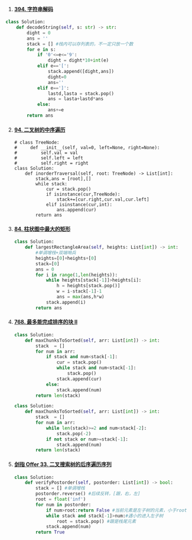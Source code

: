 1. #### [394. 字符串解码](https://leetcode-cn.com/problems/decode-string/)

```python
class Solution:
    def decodeString(self, s: str) -> str:
        dight = 0
        ans = ''
        stack = [] #栈内可以存列表的，不一定只放一个数
        for e in s:
            if '0'<=e<='9':
                dight = dight*10+int(e)
            elif e=='[':                
                stack.append([dight,ans])
                dight=0                
                ans=''
            elif e==']':
                lastd,lasta = stack.pop()
                ans = lasta+lastd*ans                
            else:
                ans+=e 
        return ans
```

2. #### [94. 二叉树的中序遍历](https://leetcode-cn.com/problems/binary-tree-inorder-traversal/)

   ```pytho
   # class TreeNode:
   #     def __init__(self, val=0, left=None, right=None):
   #         self.val = val
   #         self.left = left
   #         self.right = right
   class Solution:
       def inorderTraversal(self, root: TreeNode) -> List[int]:
           stack,ans = [root],[]
           while stack:
               cur = stack.pop()
               if isinstance(cur,TreeNode):
                   stack+=[cur.right,cur.val,cur.left]
               elif isinstance(cur,int):
                   ans.append(cur)
           return ans
   
   ```

3. #### [84. 柱状图中最大的矩形](https://leetcode-cn.com/problems/largest-rectangle-in-histogram/)

   ```python
   class Solution:
       def largestRectangleArea(self, heights: List[int]) -> int:
           #单调增栈+双端哨兵
           heights=[0]+heights+[0]
           stack=[0]
           ans = 0
           for i in range(1,len(heights)):
               while heights[stack[-1]]>heights[i]:
                   h = heights[stack.pop()]
                   w = i-stack[-1]-1
                   ans = max(ans,h*w)
               stack.append(i)
           return ans
   ```

4. #### [768. 最多能完成排序的块 II](https://leetcode-cn.com/problems/max-chunks-to-make-sorted-ii/)

   ```python
   class Solution:
       def maxChunksToSorted(self, arr: List[int]) -> int:
           stack  = []
           for num in arr:
               if stack and num<stack[-1]:
                   cur = stack.pop()
                   while stack and num<stack[-1]:
                       stack.pop()
                   stack.append(cur)
               else:
                   stack.append(num)
           return len(stack)
   ```

   ```python
   class Solution:
       def maxChunksToSorted(self, arr: List[int]) -> int:
           stack  = []        
           for num in arr:
               while len(stack)>=2 and num<stack[-2]:
                   stack.pop(-2)
               if not stack or num>=stack[-1]:
                   stack.append(num)
           return len(stack)
   ```

5. #### [剑指 Offer 33. 二叉搜索树的后序遍历序列](https://leetcode-cn.com/problems/er-cha-sou-suo-shu-de-hou-xu-bian-li-xu-lie-lcof/)

   ```python
   class Solution:
       def verifyPostorder(self, postorder: List[int]) -> bool:
           stack = [] #单调增栈
           postorder.reverse() #后续反转，[跟，右，左]
           root = float('inf')
           for num in postorder:
               if num>root:return False #当前元素是左子树的元素，小于root
               while stack and stack[-1]>num:#遇小的进入左子树
                   root = stack.pop() #跟是栈尾元素
               stack.append(num)
           return True
   ```

   